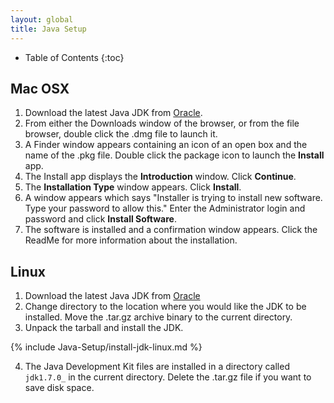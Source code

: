 ```yaml
---
layout: global
title: Java Setup
---
```


* Table of Contents
{:toc}

## Mac OSX

1.  Download the latest Java JDK from [Oracle](http://www.oracle.com/technetwork/java/javase/downloads/index.html).
2.  From either the Downloads window of the browser, or from the file browser, double click the .dmg file to launch it.
3.  A Finder window appears containing an icon of an open box and the name of the .pkg file. Double click the package icon to launch the **Install** app.
4.  The Install app displays the **Introduction** window. Click **Continue**.
5.  The **Installation Type** window appears. Click **Install**.
6.  A window appears which says "Installer is trying to install new software. Type your password to allow this." Enter the Administrator login and password and click **Install Software**.
7.  The software is installed and a confirmation window appears. Click the ReadMe for more information about the installation.

## Linux

1.  Download the latest Java JDK from [Oracle](http://www.oracle.com/technetwork/java/javase/downloads/index.html)
2.  Change directory to the location where you would like the JDK to be installed. Move the .tar.gz archive binary to the current directory.
3.  Unpack the tarball and install the JDK.

{% include Java-Setup/install-jdk-linux.md %}

4.  The Java Development Kit files are installed in a directory called `jdk1.7.0_` in the current directory. Delete the .tar.gz file if you want to save disk space.
